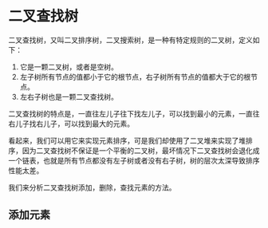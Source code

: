 # 二叉查找树

二叉查找树，又叫二叉排序树，二叉搜索树，是一种有特定规则的二叉树，定义如下：

1. 它是一颗二叉树，或者是空树。
2. 左子树所有节点的值都小于它的根节点，右子树所有节点的值都大于它的根节点。
3. 左右子树也是一颗二叉查找树。

二叉查找树的特点是，一直往左儿子往下找左儿子，可以找到最小的元素，一直往右儿子找右儿子，可以找到最大的元素。

看起来，我们可以用它来实现元素排序，可是我们却使用了二叉堆来实现了堆排序，因为二叉查找树不保证是一个平衡的二叉树，最坏情况下二叉查找树会退化成一个链表，也就是所有节点都没有左子树或者没有右子树，树的层次太深导致排序性能太差。

我们来分析二叉查找树添加，删除，查找元素的方法。

## 添加元素

